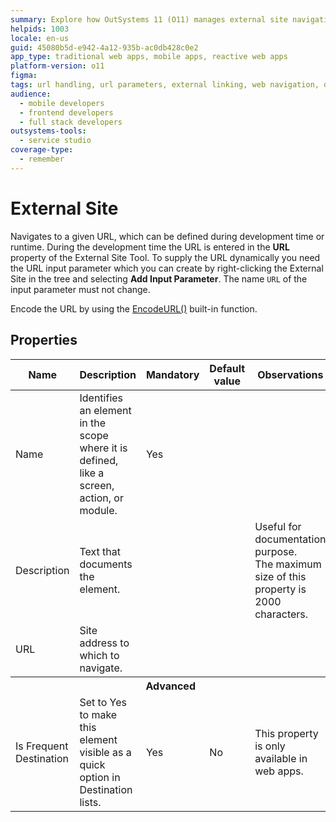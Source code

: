 ```yaml
---
summary: Explore how OutSystems 11 (O11) manages external site navigation through URL properties and dynamic input parameters.
helpids: 1003
locale: en-us
guid: 45080b5d-e942-4a12-935b-ac0db428c0e2
app_type: traditional web apps, mobile apps, reactive web apps
platform-version: o11
figma:
tags: url handling, url parameters, external linking, web navigation, data encoding
audience:
  - mobile developers
  - frontend developers
  - full stack developers
outsystems-tools:
  - service studio
coverage-type:
  - remember
---
```


# External Site

Navigates to a given URL, which can be defined during development time or runtime. During the development time the URL is entered in the **URL** property of the External Site Tool. To supply the URL dynamically you need the URL input parameter which you can create by right-clicking the External Site in the tree and selecting **Add Input Parameter**. The name `URL` of the input parameter must not change.

Encode the URL by using the [EncodeURL()](<builtinfunction-text.md#EncodeUrl>) built-in function.

## Properties

<table markdown="1">
<thead>
<tr>
<th>Name</th>
<th>Description</th>
<th>Mandatory</th>
<th>Default value</th>
<th>Observations</th>
</tr>
</thead>
<tbody>
<tr>
<td title="Name">Name</td>
<td>Identifies an element in the scope where it is defined, like a screen, action, or module.</td>
<td>Yes</td>
<td></td>
<td></td>
</tr>
<tr>
<td title="Description">Description</td>
<td>Text that documents the element.</td>
<td></td>
<td></td>
<td>Useful for documentation purpose.<br/>The maximum size of this property is 2000 characters.</td>
</tr>
<tr>
<td title="URL">URL</td>
<td>Site address to which to navigate.</td>
<td></td>
<td></td>
<td></td>
</tr>
<tr >
<th colspan="5">Advanced</th>
</tr>
<tr>
<td title="Is Frequent Destination">Is Frequent Destination</td>
<td>Set to Yes to make this element visible as a quick option in Destination lists.</td>
<td>Yes</td>
<td>No</td>
<td>This property is only available in web apps.</td>
</tr>
</tbody>
</table>

